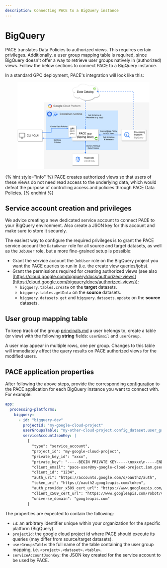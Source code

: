 ```yaml
---
description: Connecting PACE to a BigQuery instance
---
```


# BigQuery

PACE translates Data Policies to authorized views. This requires certain privileges. Additionally, a user group mapping table is required, since BigQuery doesn't offer a way to retrieve user groups natively in (authorized) views. Follow the below sections to connect PACE to a BigQuery instance.

In a standard GPC deployment, PACE's integration will look like this:&#x20;

<figure><img src="../../../.gitbook/assets/STRM-PACE-in-GCP-biquery" alt=""><figcaption></figcaption></figure>

{% hint style="info" %}
PACE creates authorized views so that users of these views do not need read access to the underlying data, which would defeat the purpose of controlling access and policies through PACE Data Policies.
{% endhint %}

## Service account creation and privileges

We advice creating a new dedicated service account to connect PACE to your BigQuery environment. Also create a JSON key for this account and make sure to store it securely.

The easiest way to configure the required privileges is to grant the PACE service account the `DataOwner` role for all source and target datasets, as well as the `JobUser` role, but a more fine-grained setup is possible:

* Grant the service account the `JobUser` role on the BigQuery project you want the PACE queries to run in (i.e. the create view queries/jobs).
* Grant the permissions required for creating authorized views (see also [https://cloud.google.com/bigquery/docs/authorized-views](https://cloud.google.com/bigquery/docs/authorized-views)):
  * `bigquery.tables.create` on the **target** datasets.
  * `bigquery.tables.getData` on the **source** datasets.
  * `bigquery.datasets.get` and `bigquery.datasets.update` on the **source** datasets.

## User group mapping table

To keep track of the group [principals.md](../../../data-policy/principals.md "mention") a user belongs to, create a table (or view) with the following **string** fields: `userEmail` and `userGroup`.

A user may appear in multiple rows, one per group. Changes to this table will immediately affect the query results on PACE authorized views for the modified users.

## PACE application properties

After following the above steps, provide the corresponding [configuration](../../../getting-started/example-configuration-file.md) to the PACE application for each BigQuery instance you want to connect with. For example:

```yaml
app:
  processing-platforms:
    bigquery:
      - id: "bigquery-dev"
        projectId: "my-google-cloud-project"
        userGroupsTable: "my-other-cloud-project.config_dataset.user_groups"
        serviceAccountJsonKey: |
          {
            "type": "service_account",
            "project_id": "my-google-cloud-project",
            "private_key_id": "xxxx",
            "private_key": "-----BEGIN PRIVATE KEY-----\nxxxx\n-----END PRIVATE KEY-----\n",
            "client_email": "pace-user@my-google-cloud-project.iam.gserviceaccount.com",
            "client_id": "1234",
            "auth_uri": "https://accounts.google.com/o/oauth2/auth",
            "token_uri": "https://oauth2.googleapis.com/token",
            "auth_provider_x509_cert_url": "https://www.googleapis.com/oauth2/v1/certs",
            "client_x509_cert_url": "https://www.googleapis.com/robot/v1/metadata/x509/pace-user%40my-google-cloud-project.iam.gserviceaccount.com",
            "universe_domain": "googleapis.com"
          }
```

The properties are expected to contain the following:

* `id`: an arbitrary identifier unique within your organization for the specific platform (BigQuery).
* `projectId`: the google cloud project id where PACE should execute its queries (may differ from source/target datasets).
* `userGroupsTable`: the full name of the table containing the user group mapping, i.e. `<project>.<dataset>.<table>`.
* `serviceAccountJsonKey`: the JSON key created for the service account to be used by PACE.

